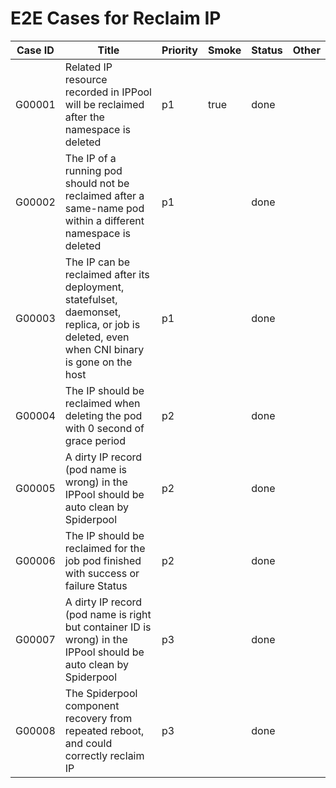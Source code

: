 # E2E Cases for Reclaim IP

| Case ID | Title                                                        | Priority | Smoke | Status | Other |
| ------- | ------------------------------------------------------------ | -------- | ----- | ------ | ----- |
| G00001  | Related IP resource recorded in IPPool will be reclaimed after the namespace is deleted | p1       | true  | done   |       |
| G00002  | The IP of a running pod should not be reclaimed after a same-name pod within a different namespace is deleted | p1       |       | done   |       |
| G00003  | The IP can be reclaimed after its deployment, statefulset, daemonset, replica, or job is deleted, even when CNI binary is gone on the host | p1       |       | done   |       |
| G00004  | The IP should be reclaimed when deleting the pod with 0 second of grace period | p2       |       | done   |       |
| G00005  | A dirty IP record (pod name is wrong) in the IPPool should be auto clean by Spiderpool | p2       |       | done   |       |
| G00006  | The IP should be reclaimed for the job pod finished with success or failure Status | p2       |       | done   |       |
| G00007  | A dirty IP record (pod name is right but container ID is wrong) in the IPPool should be auto clean by Spiderpool | p3       |       | done   |       |
| G00008  | The Spiderpool component recovery from repeated reboot, and could correctly reclaim IP | p3       |       | done    |       |
